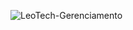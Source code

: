 ![LeoTech-Gerenciamento](https://github.com/user-attachments/assets/613fb577-d0eb-4f65-9981-7b201ea7113f)
